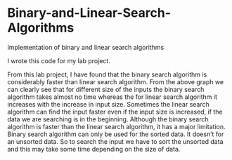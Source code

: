 # Binary-and-Linear-Search-Algorithms
Implementation of binary and linear search algorithms

I wrote this code for my lab project.

From this lab project, I have found that the binary search algorithm is considerably faster than linear search algorithm. From the above graph we can clearly see that for different size of the inputs the binary search algorithm takes almost no time whereas the for linear search algorithm it increases with the increase in input size. Sometimes the linear search algorithm can find the input faster even if the input size is increased, if the data we are searching is in the beginning.
Although the binary search algorithm is faster than the linear search algorithm, it has a major limitation. Binary search algorithm can only be used for the sorted data. It doesn’t for an unsorted data. So to search the input we have to sort the unsorted data and this may take some time depending on the size of data.
